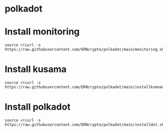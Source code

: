 # polkadot
#    Install monitoring
    source <(curl -s https://raw.githubusercontent.com/ERNcrypto/polkadot/main/monitoring.sh)
#    Install kusama

    source <(curl -s https://raw.githubusercontent.com/ERNcrypto/polkadot/main/installksmnew.sh)
#    Install polkadot
    source <(curl -s https://raw.githubusercontent.com/ERNcrypto/polkadot/main/installdot.sh)
